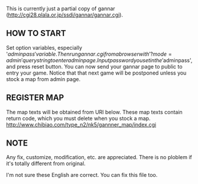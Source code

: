 This is currently just a partial copy of gannar (http://cgi28.plala.or.jp/ssdi/gannar/gannar.cgi).

## HOW TO START

Set option variables, especially '$adminpass' variable.
Then run gannar.cgi from a browser with '?mode=admin' query string to enter admin page.
Input password you set in the '$adminpass', and press reset button.
You can now send your gannar page to public to entry your game.
Notice that that next game will be postponed unless you stock a map from admin page.

## REGISTER MAP

The map texts will be obtained from URI below.
These map texts contain return code, which you must delete when you stock a map.
http://www.chibiao.com/type_n2/nk5/gannner_map/index.cgi

## NOTE

Any fix, customize, modification, etc. are appreciated.
There is no ploblem if it's totally different from original.

I'm not sure these English are correct. You can fix this file too.
